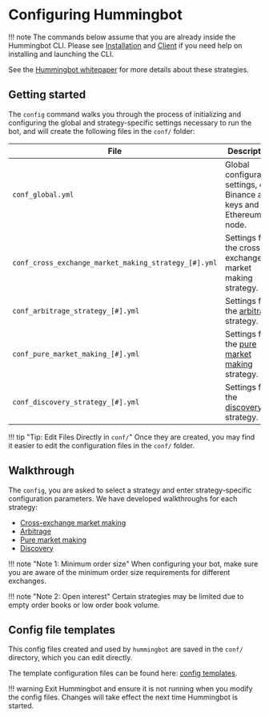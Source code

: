 # Configuring Hummingbot

!!! note
    The commands below assume that you are already inside the Hummingbot CLI. Please see [Installation](/installation) and [Client](/operation/client) if you need help on installing and launching the CLI.

See the [Hummingbot whitepaper](https://www.hummingbot.io/whitepaper.pdf) for more details about these strategies.

## Getting started

The `config` command walks you through the process of initializing and configuring the global and strategy-specific settings necessary to run the bot, and will create the following files in the `conf/` folder:

File | Description
---|---
`conf_global.yml` | Global configuration settings, e.g. Binance api keys and Ethereum node.
`conf_cross_exchange_market_making_strategy_[#].yml` | Settings for the cross-exchange market making strategy.
`conf_arbitrage_strategy_[#].yml` | Settings for the [arbitrage](/strategies/arbitrage/) strategy.
`conf_pure_market_making_[#].yml` | Settings for the [pure market making](/strategies/pure-market-making/) strategy.
`conf_discovery_strategy_[#].yml` | Settings for the [discovery](/strategies/discovery/) strategy.

!!! tip "Tip: Edit Files Directly in `conf/`"
    Once they are created, you may find it easier to edit the configuration files in the `conf/` folder.

## Walkthrough

The `config`, you are asked to select a strategy and enter strategy-specific configuration parameters. We have developed walkthroughs for each strategy:

* [Cross-exchange market making](/strategies/cross-exchange-market-making#configuration-walkthrough)
* [Arbitrage](/strategies/arbitrage#configuration-walkthrough)
* [Pure market making](/strategies/pure-market-making#configuration-walkthrough)
* [Discovery](/strategies/discovery#configuration-walkthrough)

!!! note "Note 1: Minimum order size"
    When configuring your bot, make sure you are aware of the minimum order size requirements for different exchanges.

!!! note "Note 2: Open interest"
    Certain strategies may be limited due to empty order books or low order book volume. 


## Config file templates

This config files created and used by `hummingbot` are saved in the `conf/` directory, which you can edit directly.

The template configuration files can be found here: [config templates](https://github.com/CoinAlpha/hummingbot/tree/master/hummingbot/templates).

!!! warning
    Exit Hummingbot and ensure it is not running when you modify the config files.  Changes will take effect the next time Hummingbot is started.
